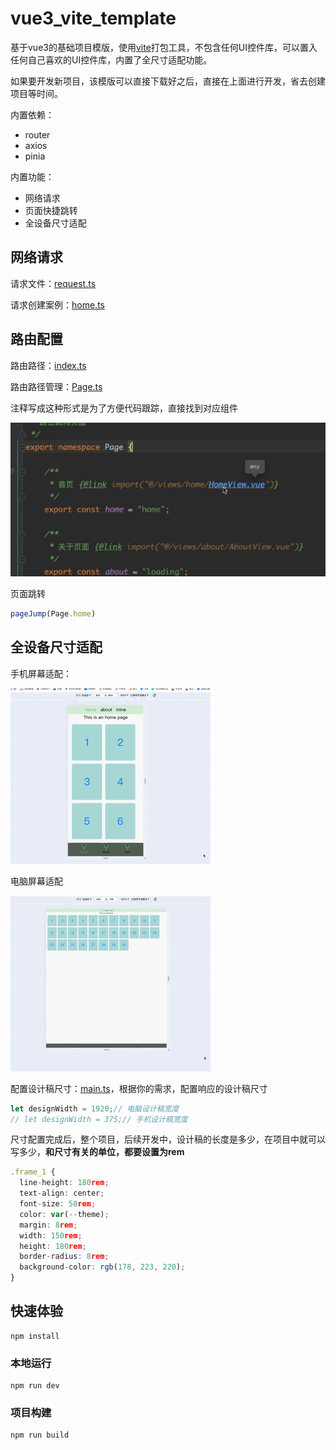 # vue3_vite_template

基于vue3的基础项目模版，使用[vite](https://vitejs.dev/)打包工具，不包含任何UI控件库，可以置入任何自己喜欢的UI控件库，内置了全尺寸适配功能。

如果要开发新项目，该模版可以直接下载好之后，直接在上面进行开发，省去创建项目等时间。

内置依赖：
- router
- axios
- pinia

内置功能：
- 网络请求
- 页面快捷跳转
- 全设备尺寸适配


## 网络请求

请求文件：[request.ts](./src/api/core/request.ts)

请求创建案例：[home.ts](./src/api/home.ts)

## 路由配置

路由路径：[index.ts](./src/router/index.ts)

路由路径管理：[Page.ts](./src/router/Page.ts)

注释写成这种形式是为了方便代码跟踪，直接找到对应组件

![代码跟踪](./doc/img/code_track.png "代码跟踪")

 页面跳转
```ts
pageJump(Page.home)
```

## 全设备尺寸适配

手机屏幕适配：

![手机屏幕适配](./doc/img/phone_fit.gif "手机屏幕适配")

电脑屏幕适配

![电脑屏幕适配](./doc/img/pc_fit.gif "电脑屏幕适配")

配置设计稿尺寸：[main.ts](./src/main.ts)，根据你的需求，配置响应的设计稿尺寸
```ts
let designWidth = 1920;// 电脑设计稿宽度
// let designWidth = 375;// 手机设计稿宽度
```

尺寸配置完成后，整个项目，后续开发中，设计稿的长度是多少，在项目中就可以写多少，**和尺寸有关的单位，都要设置为rem**
```ts
.frame_1 {
  line-height: 180rem;
  text-align: center;
  font-size: 50rem;
  color: var(--theme);
  margin: 8rem;
  width: 150rem;
  height: 180rem;
  border-radius: 8rem;
  background-color: rgb(178, 223, 220);
}
```

## 快速体验
```
npm install
```

### 本地运行
```
npm run dev
```

### 项目构建
```
npm run build
```
